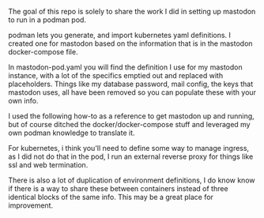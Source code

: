 The goal of this repo is solely to share the work I did in setting up mastodon to run in a podman pod.  

podman lets you generate, and import kubernetes yaml definitions.  I created one for mastodon based on the information that is in the mastodon docker-compose file.  

In mastodon-pod.yaml you will find the definition I use for my mastodon instance, with a lot of the specifics emptied out and replaced with placeholders.  Things like my database password, mail config, the keys that mastodon uses, all have been removed so you can populate these with your own info.  

I used the following how-to as a reference to get mastodon up and running, but of course ditched the docker/docker-compose stuff and leveraged my own podman knowledge to translate it.  

For kubernetes, i think you'll need to define some way to manage ingress, as I did not do that in the pod, I run an external reverse proxy for things like ssl and web termination.  

There is also a lot of duplication of environment definitions, I do know know if there is a way to share these between containers instead of three identical blocks of the same info.  This may be a great place for improvement. 